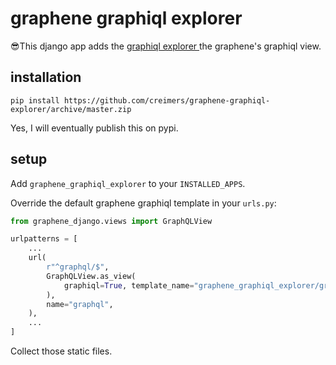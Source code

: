 # graphene graphiql explorer

😎This django app adds the [ graphiql explorer ](https://github.com/OneGraph/graphiql-explorer) the graphene's graphiql view.

## installation

`pip install https://github.com/creimers/graphene-graphiql-explorer/archive/master.zip`

Yes, I will eventually publish this on pypi.

## setup

Add `graphene_graphiql_explorer` to your `INSTALLED_APPS`.

Override the default graphene graphiql template in your `urls.py`:

```python
from graphene_django.views import GraphQLView

urlpatterns = [
    ...
    url(
        r"^graphql/$",
        GraphQLView.as_view(
            graphiql=True, template_name="graphene_graphiql_explorer/graphiql.html"
        ),
        name="graphql",
    ),
    ...
]
```

Collect those static files.

